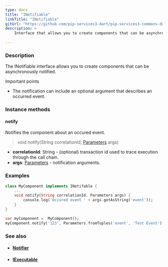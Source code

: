 ```yaml
---
type: docs
title: "INotifiable"
linkTitle: "INotifiable"
gitUrl: "https://github.com/pip-services3-dart/pip-services3-commons-dart"
description: >
    Interface that allows you to create components that can be asynchronously notified.
    
---
```


### Description

The INotifiable interface allows you to create components that can be asynchronously notified.

Important points

- The notification can include an optional argument that describes an occurred event.  

### Instance methods

#### notify
Notifies the component about an occured event.

> void notify(String correlationId, [Parameters](../parameters) args)

- **correlationId**: String - (optional) transaction id used to trace execution through the call chain.
- **args**: [Parameters](../parameters) - notification arguments. 

### Examples

```dart
class MyComponent implements INotifable {
    ...
    void notify(String correlationId, Parameters args) {
        console.log('Occured event ' + args.getAsString('event'));
    }
}

var myComponent =  MyComponent();
myComponent.notify('123', Parameters.fromTuples('event', 'Test Event'));

```

### See also
- #### [Notifier](../notifier)
- #### [IExecutable](../iexecutable)

